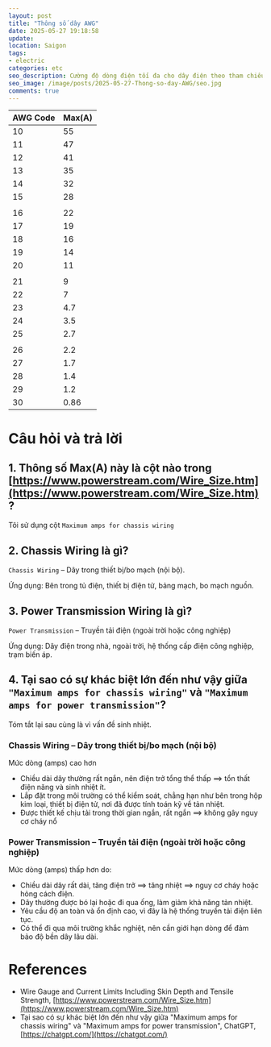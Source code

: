 ```yaml
---
layout: post
title: "Thông số dây AWG"
date: 2025-05-27 19:18:58
update:
location: Saigon
tags:
- electric
categories: etc
seo_description: Cường độ dòng điện tối đa cho dây điện theo tham chiếu AWG
seo_image: /image/posts/2025-05-27-Thong-so-day-AWG/seo.jpg
comments: true
---
```


| AWG Code | Max(A) |
|----------|--------|
| 10       | 55     |
| 11       | 47     |
| 12       | 41     |
| 13       | 35     |
| 14       | 32     |
| 15       | 28     |
|          |        |
| 16       | 22     |
| 17       | 19     |
| 18       | 16     |
| 19       | 14     |
| 20       | 11     |
|          |        |
| 21       | 9      |
| 22       | 7      |
| 23       | 4.7    |
| 24       | 3.5    |
| 25       | 2.7    |
|          |        |
| 26       | 2.2    |
| 27       | 1.7    |
| 28       | 1.4    |
| 29       | 1.2    |
| 30       | 0.86   |

# Câu hỏi và trả lời

## 1. Thông số Max(A) này là cột nào trong [https://www.powerstream.com/Wire_Size.htm](https://www.powerstream.com/Wire_Size.htm)?
Tôi sử dụng cột `Maximum amps for chassis wiring`
## 2. Chassis Wiring là gì?
`Chassis Wiring` – Dây trong thiết bị/bo mạch (nội bộ).

Ứng dụng: Bên trong tủ điện, thiết bị điện tử, bảng mạch, bo mạch nguồn.


## 3. Power Transmission Wiring là gì?
`Power Transmission` – Truyền tải điện (ngoài trời hoặc công nghiệp)

Ứng dụng: Dây điện trong nhà, ngoài trời, hệ thống cấp điện công nghiệp, trạm biến áp.

## 4. Tại sao có sự khác biệt lớn đến như vậy giữa `"Maximum amps for chassis wiring"` và `"Maximum amps for power transmission"`?
Tóm tắt lại sau cùng là vì vấn đề sinh nhiệt.

### Chassis Wiring – Dây trong thiết bị/bo mạch (nội bộ)
Mức dòng (amps) cao hơn

- Chiều dài dây thường rất ngắn, nên điện trở tổng thể thấp ==> tổn thất điện năng và sinh nhiệt ít.
- Lắp đặt trong môi trường có thể kiểm soát, chẳng hạn như bên trong hộp kim loại, thiết bị điện tử, nơi đã được tính toán kỹ về tản nhiệt.
- Được thiết kế chịu tải trong thời gian ngắn, rất ngắn ==> không gây nguy cơ cháy nổ

### Power Transmission – Truyền tải điện (ngoài trời hoặc công nghiệp)
Mức dòng (amps) thấp hơn do:

- Chiều dài dây rất dài, tăng điện trở ==> tăng nhiệt ==> nguy cơ cháy hoặc hỏng cách điện.
- Dây thường được bó lại hoặc đi qua ống, làm giảm khả năng tản nhiệt.
- Yêu cầu độ an toàn và ổn định cao, vì đây là hệ thống truyền tải điện liên tục.
- Có thể đi qua môi trường khắc nghiệt, nên cần giới hạn dòng để đảm bảo độ bền dây lâu dài.

# References
- Wire Gauge and Current Limits Including Skin Depth and Tensile Strength, [https://www.powerstream.com/Wire_Size.htm](https://www.powerstream.com/Wire_Size.htm)
- Tại sao có sự khác biệt lớn đến như vậy giữa "Maximum amps for chassis wiring" và "Maximum amps for power transmission", ChatGPT, [https://chatgpt.com/](https://chatgpt.com/)
